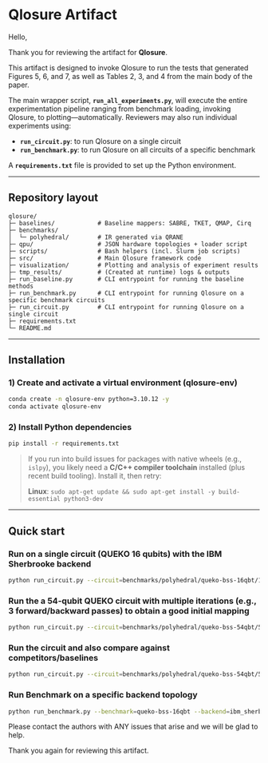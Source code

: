 # Qlosure Artifact

Hello,

Thank you for reviewing the artifact for **Qlosure**.

This artifact is designed to invoke Qlosure to run the tests that generated Figures 5, 6, and 7, as well as Tables 2, 3, and 4 from the main body of the paper.

The main wrapper script, **`run_all_experiments.py`**, will execute the entire experimentation pipeline ranging from benchmark loading, invoking Qlosure, to plotting—automatically. Reviewers may also run individual experiments using:

-   **`run_circuit.py`**: to run Qlosure on a single circuit
-   **`run_benchmark.py`**: to run Qlosure on all circuits of a specific benchmark

A **`requirements.txt`** file is provided to set up the Python environment.

---

## Repository layout

```
qlosure/
├─ baselines/            # Baseline mappers: SABRE, TKET, QMAP, Cirq
├─ benchmarks/
│  └─ polyhedral/        # IR generated via QRANE
├─ qpu/                  # JSON hardware topologies + loader script
├─ scripts/              # Bash helpers (incl. Slurm job scripts)
├─ src/                  # Main Qlosure framework code
├─ visualization/        # Plotting and analysis of experiment results
├─ tmp_results/          # (Created at runtime) logs & outputs
├─ run_baseline.py       # CLI entrypoint for running the baseline methods
├─ run_benchmark.py      # CLI entrypoint for running Qlosure on a specific benchmark circuits
├─ run_circuit.py        # CLI entrypoint for running Qlosure on a single circuit
├─ requirements.txt
└─ README.md
```

---

## Installation

### 1) Create and activate a virtual environment (qlosure-env)

```bash
conda create -n qlosure-env python=3.10.12 -y
conda activate qlosure-env
```

### 2) Install Python dependencies

```bash
pip install -r requirements.txt
```

> If you run into build issues for packages with native wheels (e.g., `islpy`), you likely need a **C/C++ compiler toolchain** installed (plus recent build tooling). Install it, then retry:
>
> **Linux**: `sudo apt-get update && sudo apt-get install -y build-essential python3-dev`

---

## Quick start

### Run on a single circuit (QUEKO 16 qubits) with the IBM Sherbrooke backend

```bash
python run_circuit.py --circuit=benchmarks/polyhedral/queko-bss-16qbt/16QBT_100CYC_QSE_0.json --backend=ibm_sherbrooke
```

### Run the a 54-qubit QUEKO circuit with multiple iterations (e.g., 3 forward/backward passes) to obtain a good initial mapping

```bash
python run_circuit.py --circuit=benchmarks/polyhedral/queko-bss-54qbt/54QBT_100CYC_QSE_0.json --backend=ibm_sherbrooke --num_iterations=3
```

### Run the circuit and also compare against competitors/baselines

```bash
python run_circuit.py --circuit=benchmarks/polyhedral/queko-bss-54qbt/54QBT_100CYC_QSE_0.json --backend=ibm_sherbrooke --competitors
```

### Run Benchmark on a specific backend topology

```bash
python run_benchmark.py --benchmark=queko-bss-16qbt --backend=ibm_sherbrooke
```

Please contact the authors with ANY issues that arise and we will be glad to help.

Thank you again for reviewing this artifact.
